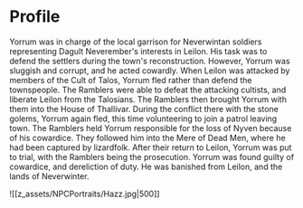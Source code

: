 # Profile
Yorrum was in charge of the local garrison for Neverwintan soldiers representing Dagult Neverember's interests in Leilon. His task was to defend the settlers during the town's reconstruction. However, Yorrum was sluggish and corrupt, and he acted cowardly. When Leilon was attacked by members of the Cult of Talos, Yorrum fled rather than defend the townspeople. The Ramblers were able to defeat the attacking cultists, and liberate Leilon from the Talosians. The Ramblers then brought Yorrum with them into the House of Thallivar. During the conflict there with the stone golems, Yorrum again fled, this time volunteering to join a patrol leaving town. The Ramblers held Yorrum responsible for the loss of Nyven because of his cowardice. They followed him into the Mere of Dead Men, where he had been captured by lizardfolk. After their return to Leilon, Yorrum was put to trial, with the Ramblers being the prosecution. Yorrum was found guilty of cowardice, and dereliction of duty. He was banished from Leilon, and the lands of Neverwinter.

![[z_assets/NPCPortraits/Hazz.jpg|500]]
